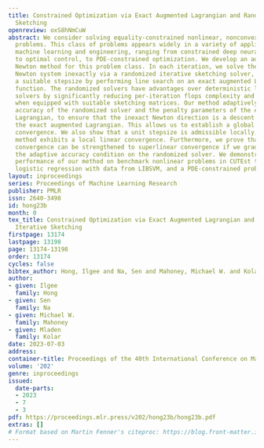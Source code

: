 ```yaml
---
title: Constrained Optimization via Exact Augmented Lagrangian and Randomized Iterative
  Sketching
openreview: oxS8hNmCuW
abstract: We consider solving equality-constrained nonlinear, nonconvex optimization
  problems. This class of problems appears widely in a variety of applications in
  machine learning and engineering, ranging from constrained deep neural networks,
  to optimal control, to PDE-constrained optimization. We develop an adaptive inexact
  Newton method for this problem class. In each iteration, we solve the Lagrangian
  Newton system inexactly via a randomized iterative sketching solver, and select
  a suitable stepsize by performing line search on an exact augmented Lagrangian merit
  function. The randomized solvers have advantages over deterministic linear system
  solvers by significantly reducing per-iteration flops complexity and storage cost,
  when equipped with suitable sketching matrices. Our method adaptively controls the
  accuracy of the randomized solver and the penalty parameters of the exact augmented
  Lagrangian, to ensure that the inexact Newton direction is a descent direction of
  the exact augmented Lagrangian. This allows us to establish a global almost sure
  convergence. We also show that a unit stepsize is admissible locally, so that our
  method exhibits a local linear convergence. Furthermore, we prove that the linear
  convergence can be strengthened to superlinear convergence if we gradually sharpen
  the adaptive accuracy condition on the randomized solver. We demonstrate the superior
  performance of our method on benchmark nonlinear problems in CUTEst test set, constrained
  logistic regression with data from LIBSVM, and a PDE-constrained problem.
layout: inproceedings
series: Proceedings of Machine Learning Research
publisher: PMLR
issn: 2640-3498
id: hong23b
month: 0
tex_title: Constrained Optimization via Exact Augmented Lagrangian and Randomized
  Iterative Sketching
firstpage: 13174
lastpage: 13198
page: 13174-13198
order: 13174
cycles: false
bibtex_author: Hong, Ilgee and Na, Sen and Mahoney, Michael W. and Kolar, Mladen
author:
- given: Ilgee
  family: Hong
- given: Sen
  family: Na
- given: Michael W.
  family: Mahoney
- given: Mladen
  family: Kolar
date: 2023-07-03
address: 
container-title: Proceedings of the 40th International Conference on Machine Learning
volume: '202'
genre: inproceedings
issued:
  date-parts:
  - 2023
  - 7
  - 3
pdf: https://proceedings.mlr.press/v202/hong23b/hong23b.pdf
extras: []
# Format based on Martin Fenner's citeproc: https://blog.front-matter.io/posts/citeproc-yaml-for-bibliographies/
---
```

